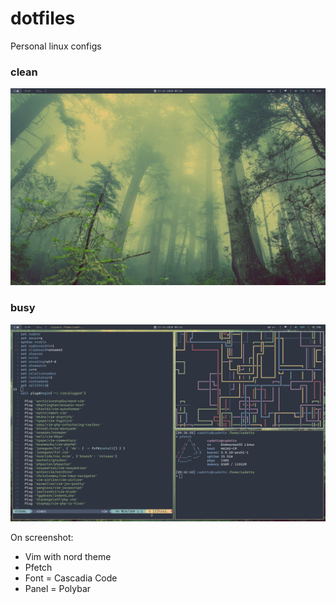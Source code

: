 # dotfiles
Personal linux configs

### clean
![clean](/screenshots/clean.png)

### busy
![busy](/screenshots/busy.png)

On screenshot:
- Vim with nord theme
- Pfetch
- Font = Cascadia Code
- Panel = Polybar
